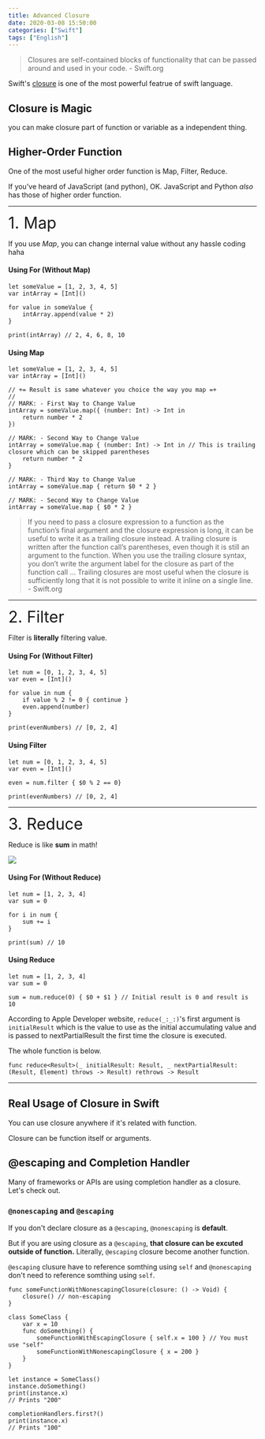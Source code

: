 ```yaml
---
title: Advanced Closure
date: 2020-03-08 15:50:00
categories: ["Swift"]
tags: ["English"]
---
```


> Closures are self-contained blocks of functionality that can be passed around and used in your code. - Swift.org

Swift's [closure](https://docs.swift.org/swift-book/LanguageGuide/Closures.html) is one of the most powerful featrue of swift language.

## Closure is **Magic**

you can make closure part of function or variable as a independent thing.

## Higher-Order Function

One of the most useful higher order function is Map, Filter, Reduce. 

If you've heard of JavaScript (and python), OK. JavaScript and Python *also* has those of higher order function.

<!-- more -->

***

<font size=6em>1. Map</font>

If you use *Map*, you can change internal value without any hassle coding haha

#### Using **For** (Without Map)

```
let someValue = [1, 2, 3, 4, 5]
var intArray = [Int]()

for value in someValue {
    intArray.append(value * 2)
}

print(intArray) // 2, 4, 6, 8, 10
```

#### Using Map

```
let someValue = [1, 2, 3, 4, 5]
var intArray = [Int]()

// += Result is same whatever you choice the way you map =+
//
// MARK: - First Way to Change Value
intArray = someValue.map({ (number: Int) -> Int in
    return number * 2
})

// MARK: - Second Way to Change Value
intArray = someValue.map { (number: Int) -> Int in // This is trailing closure which can be skipped parentheses
    return number * 2
}

// MARK: - Third Way to Change Value
intArray = someValue.map { return $0 * 2 }

// MARK: - Second Way to Change Value
intArray = someValue.map { $0 * 2 }
```
> If you need to pass a closure expression to a function as the function’s final argument and the closure expression is long, it can be useful to write it as a trailing closure instead. A trailing closure is written after the function call’s parentheses, even though it is still an argument to the function. When you use the trailing closure syntax, you don’t write the argument label for the closure as part of the function call ... Trailing closures are most useful when the closure is sufficiently long that it is not possible to write it inline on a single line. - Swift.org

***

<font size=6em>2. Filter</font>

Filter is **literally** filtering value.

#### Using **For** (Without Filter)

```
let num = [0, 1, 2, 3, 4, 5]
var even = [Int]()

for value in num {
    if value % 2 != 0 { continue }
    even.append(number)
}

print(evenNumbers) // [0, 2, 4]
```

#### Using Filter

```
let num = [0, 1, 2, 3, 4, 5]
var even = [Int]()

even = num.filter { $0 % 2 == 0}

print(evenNumbers) // [0, 2, 4]
```

***

<font size=6em>3. Reduce</font>

Reduce is like **sum** in math!

![ ](https://www.varsitytutors.com/assets/vt-hotmath-legacy/hotmath_help/topics/sigma-notation-of-a-series/sigma-notation.gif)

#### Using **For** (Without Reduce)

```
let num = [1, 2, 3, 4]
var sum = 0

for i in num {
    sum += i
}

print(sum) // 10
```

#### Using Reduce

```
let num = [1, 2, 3, 4]
var sum = 0

sum = num.reduce(0) { $0 + $1 } // Initial result is 0 and result is 10
```

According to Apple Developer website, `reduce(_:_:)`'s first argument is `initialResult` which is the value to use as the initial accumulating value and is passed to nextPartialResult the first time the closure is executed.

The whole function is below.

`func reduce<Result>(_ initialResult: Result, _ nextPartialResult: (Result, Element) throws -> Result) rethrows -> Result`

***

## Real Usage of Closure in Swift

You can use closure anywhere if it's related with function.

Closure can be function itself or arguments.

## @escaping and Completion Handler

Many of frameworks or APIs are using completion handler as a closure. Let's check out.

### `@nonescaping` and `@escaping`

If you don't declare closure as a `@escaping`, `@nonescaping` is **default**.

But if you are using closure as a `@escaping`, **that closure can be excuted outside of function.** Literally, `@escaping` closure become another function.

`@escaping` clusure have to reference somthing using `self` and `@nonescaping` don't need to reference somthing using `self`.

```
func someFunctionWithNonescapingClosure(closure: () -> Void) {
    closure() // non-escaping
}

class SomeClass {
    var x = 10
    func doSomething() {
        someFunctionWithEscapingClosure { self.x = 100 } // You must use "self"
        someFunctionWithNonescapingClosure { x = 200 }
    }
}

let instance = SomeClass()
instance.doSomething()
print(instance.x)
// Prints "200"

completionHandlers.first?()
print(instance.x)
// Prints "100"
```

